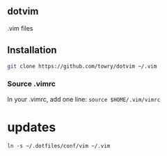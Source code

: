 dotvim
------

.vim files

## Installation

```bash
git clone https://github.com/towry/dotvim ~/.vim
```

### Source .vimrc

In your .vimrc, add one line: `source $HOME/.vim/vimrc`


# updates

`ln -s ~/.dotfiles/conf/vim ~/.vim`

